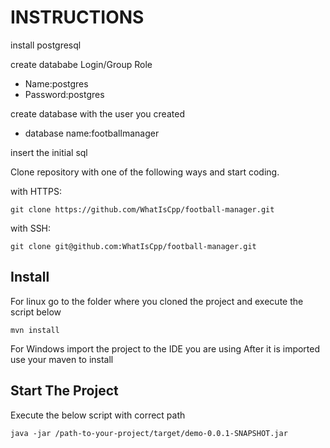 # INSTRUCTIONS
 
 install postgresql
 
 create datababe Login/Group Role
- Name:postgres
- Password:postgres

 create database with the user you created
- database name:footballmanager

 insert the initial sql
 
Clone repository with one of the following ways and start coding.

with HTTPS:

```shell
git clone https://github.com/WhatIsCpp/football-manager.git
```

with SSH:

```shell
git clone git@github.com:WhatIsCpp/football-manager.git
```

## Install

For linux go to the folder where you cloned the project and execute the script below
```shell
mvn install
```

For Windows import the project to the IDE you are using
After it is imported use your maven to install

## Start The Project

Execute the below script with correct path
```shell
java -jar /path-to-your-project/target/demo-0.0.1-SNAPSHOT.jar
```
